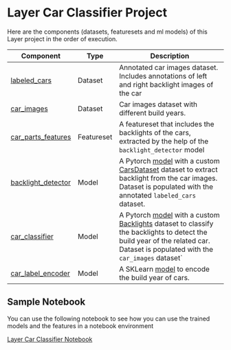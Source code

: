 # Layer Car Classifier Project

Here are the components (datasets, featuresets and ml models) of this Layer project in the order of execution.

| Component  | Type | Description |
| ------------- | ------------- | ------------- |
| [labeled_cars](https://github.com/mecevit/car_classifier/tree/main/data/dataset_labeled_cars)  | Dataset | Annotated car images dataset. Includes annotations of left and right backlight images of the car |
| [car_images](https://github.com/mecevit/car_classifier/tree/main/data/dataset_car_images)  | Dataset | Car images dataset with different build years. |
| [car_parts_features](https://github.com/mecevit/car_classifier/tree/main/features/car_parts_features)  | Featureset | A featureset that includes the backlights of the cars, extracted by the help of the `backlight_detector` model  |
| [backlight_detector](https://github.com/mecevit/car_classifier/tree/main/models/backlight_detector)  | Model | A Pytorch [model](https://github.com/mecevit/car_classifier/blob/main/models/backlight_detector/model.py) with a custom [CarsDataset](https://github.com/mecevit/car_classifier/blob/main/models/backlight_detector/cars_dataset.py) dataset to extract backlight from the car images. Dataset is populated with the annotated `labeled_cars` dataset. |
| [car_classifier](https://github.com/mecevit/car_classifier/tree/main/models/car_classifier)  | Model | A Pytorch [model](https://github.com/mecevit/car_classifier/blob/main/models/car_classifier/model.py) with a custom [Backlights](https://github.com/mecevit/car_classifier/blob/main/models/car_classifier/backlights_dataset.py) dataset to classify the backlights to detect the build year of the related car. Dataset is populated with the `car_images` dataset` |
| [car_label_encoder](https://github.com/mecevit/car_classifier/tree/main/models/car_label_encoder) | Model | A SKLearn [model](https://github.com/mecevit/car_classifier/blob/main/models/car_label_encoder/model.py) to encode the build year of cars. |

## Sample Notebook

You can use the following notebook to see how you can use the trained models and the features in a notebook environment

[Layer Car Classifier Notebook](https://github.com/mecevit/car_classifier/blob/main/notebooks/LayerCarClassifier.ipynb)

